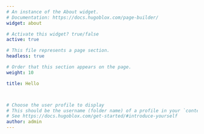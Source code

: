 ```yaml
---
# An instance of the About widget.
# Documentation: https://docs.hugoblox.com/page-builder/
widget: about

# Activate this widget? true/false
active: true

# This file represents a page section.
headless: true

# Order that this section appears on the page.
weight: 10

title: Hello



# Choose the user profile to display
# This should be the username (folder name) of a profile in your `content/s/` folder.
# See https://docs.hugoblox.com/get-started/#introduce-yourself
author: admin
---
```

